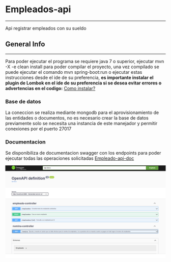 # Empleados-api
***
Api registrar empleados con su sueldo
## General Info
***
Para poder ejecutar el programa se requiere java 7 o superior, ejecutar mvn -X -e clean install para poder compilar el proyecto, una vez compilado
se puede ejecutar el comando mvn spring-boot:run o ejecutar estas instrucciones desde el ide de su preferencia, **es importante instalar el plugin de Lombok en el ide de su preferencia si se desea evitar errores o advertencias en el codigo:**
[Como instalar?](https://projectlombok.org/setup/intellij)
### Base de datos
La coneccion se realiza mediante mongodb para el aprovisionamiento de las entidades o documentos, no es necesario crear la base de datos previamente solo se necesita una instancia de este manejador y permitir conexiones por el puerto 27017
### Documentacion
Se disponibiliza de documentacion swagger con los endpoints para poder ejecutar todas las operaciones solicitadas [Empleado-api-doc](http://localhost:8080/swagger-ui/index.html#/)

![Imagen](screenshot.png)
